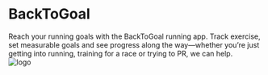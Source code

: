 # BackToGoal
Reach your running goals with the BackToGoal running app. Track exercise, set measurable goals and see progress along the way—whether you’re just getting into running, training for a race or trying to PR, we can help.  
![logo]()
